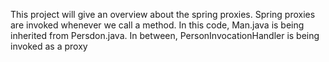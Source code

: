 This project will give an overview about the spring proxies. Spring proxies are invoked whenever we call a method.
In this code, Man.java is being inherited from Persdon.java. In between, PersonInvocationHandler is being invoked as a proxy
